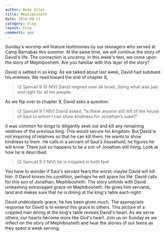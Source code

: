 ```yaml
---
author: Wade Allen
title: Mephibosheth
date: 2014-08-11
category: blog
layout: blog
comments: yes
---
```

 
Sunday's worship will feature testimonies by our teenagers who served at Camp Barnabas this summer. At the same time, we will continue the story of David's life. The connection is uncanny. In this week's text, we come upon the story of Mephibosheth. Are you familiar with this layer of the story?

David is settled in as king. As we talked about last week, David had subdued his enemies. We read toward the end of chapter 8,

>(2 Samuel 8:15 NIV) David reigned over all Israel, doing what was just and right for all his people.

As we flip over to chapter 9, David asks a question.

>(2 Samuel 9:1 NIV) David asked, “Is there anyone still left of the house of Saul to whom I can show kindness for Jonathan’s sake?” 

It was common for kings to diligently seek out and kill any remaining relatives of the previous king. This would secure his kingdom. But David is not inquiring of relatives so that he can kill them. He wants to show kindness to them. He calls in a servant of Saul's household; he figures he will know. There just so happens to be a son of Jonathan still living. Look at how he is described.

>(2 Samuel 9:3 NIV) he is crippled in both feet

You have to wonder if Saul's servant fears the worst; maybe David will kill him. If David knows his condition, perhaps he will spare his life. David calls for this son of Jonathan, Mephibosheth. The story unfolds with David unleashing extravagant grace on Mephibosheth. He gives him servants, land and makes sure that he is dining at the king's table each night. 

David understands grace; he has been given much. The appropriate response for David is to extend this grace to others. This picture of a crippled man dining at the king's table reveals David's heart. As we serve others, our hearts become more like God's heart. Join us on Sunday as we reflect on the story of Mephibosheth and hear the stories of our teens as they spent a week serving.

